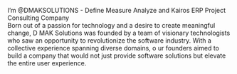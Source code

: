 I’m @DMAKSOLUTIONS - Define Measure Analyze and Kairos 
ERP Project Consulting Company  
Born out of a passion for technology and a desire to create meaningful change, 
D MAK Solutions was founded by a team of visionary technologists who saw an opportunity to revolutionize the software industry. 
With a collective experience spanning diverse domains, o
ur founders aimed to build a company that would not just provide software solutions but elevate the entire user experience.
<!---
DMAKSOLUTIONS/DMAKSOLUTIONS is a ✨ special ✨ repository because its `README.md` (this file) appears on your GitHub profile.
You can click the Preview link to take a look at your changes.
--->
